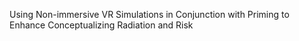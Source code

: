 Using Non-immersive VR Simulations in Conjunction with Priming to 
Enhance Conceptualizing Radiation and Risk

